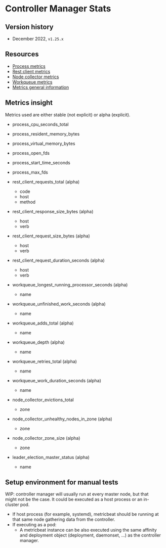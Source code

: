 # Controller Manager Stats

## Version history

- December 2022, `v1.25.x`

## Resources

- [Process metrics](https://github.com/kubernetes/kubernetes/blob/master/vendor/github.com/prometheus/client_golang/prometheus/process_collector.go)
- [Rest client metrics](https://github.com/kubernetes/component-base/blob/master/metrics/prometheus/restclient/metrics.go)
- [Node collector metrics](https://github.com/kubernetes/kubernetes/blob/master/pkg/controller/nodelifecycle/metrics.go)
- [Workqueue metrics](https://github.com/kubernetes/kubernetes/blob/master/staging/src/k8s.io/component-base/metrics/prometheus/workqueue/metrics.go)
- [Metrics general information](https://kubernetes.io/docs/reference/instrumentation/metrics/)


## Metrics insight

Metrics used are either stable (not explicit) or alpha (explicit).

- process_cpu_seconds_total
- process_resident_memory_bytes
- process_virtual_memory_bytes
- process_open_fds
- process_start_time_seconds
- process_max_fds


- rest_client_requests_total (alpha)
  - code
  - host
  - method
- rest_client_response_size_bytes (alpha)
  - host
  - verb
- rest_client_request_size_bytes (alpha)
  - host
  - verb
- rest_client_request_duration_seconds (alpha)
  - host
  - verb


- workqueue_longest_running_processor_seconds (alpha)
  - name
- workqueue_unfinished_work_seconds (alpha)
  - name
- workqueue_adds_total (alpha)
  - name
- workqueue_depth (alpha)
  - name
- workqueue_retries_total (alpha)
  - name
- workqueue_work_duration_seconds (alpha)
  - name


- node_collector_evictions_total
  - zone
- node_collector_unhealthy_nodes_in_zone (alpha)
  - zone
- node_collector_zone_size (alpha)
  - zone


- leader_election_master_status (alpha)
  - name

## Setup environment for manual tests

WIP: controller manager will usually run at every master node, but that might not be the case. It could be executed as a host process or an in-cluster pod.

- If host process (for example, systemd), metricbeat should be running at that same node gathering data from the controller.
- If executing as a pod:
    - A metricbeat instance can be also executed using the same affinity and deployment object (deployment, daemonset, ...) as the controller manager.












